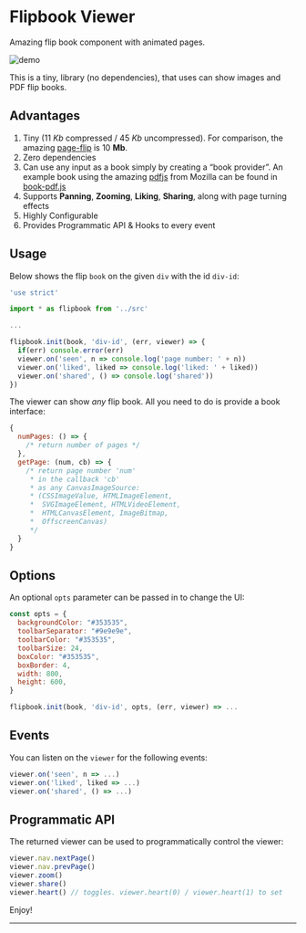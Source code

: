 # Flipbook Viewer

Amazing flip book component with animated pages.

![demo](./test/demo.gif)

This is a tiny, library (no dependencies), that uses can show images and PDF flip books.

## Advantages

1. Tiny (11 *Kb* compressed / 45 *Kb* uncompressed). For comparison, the amazing [page-flip](./https://www.npmjs.com/package/page-flip) is 10 **Mb**.
2. Zero dependencies
3. Can use any input as a book simply by creating a “book provider”. An example book using the amazing [pdfjs](./https://www.npmjs.com/package/pdfjs-dist) from Mozilla can be found in [book-pdf.js](./test/book-pdf.js)
4. Supports **Panning**, **Zooming**, **Liking**, **Sharing**, along with page turning effects
5. Highly Configurable
6. Provides Programmatic API & Hooks to every event

## Usage

Below shows the flip `book` on the given `div` with the id `div-id`:

```js
'use strict'

import * as flipbook from '../src'

...

flipbook.init(book, 'div-id', (err, viewer) => {
  if(err) console.error(err)
  viewer.on('seen', n => console.log('page number: ' + n))
  viewer.on('liked', liked => console.log('liked: ' + liked))
  viewer.on('shared', () => console.log('shared'))
})
```

The viewer can show *any* flip book. All you need to do is provide a book interface:

```js
{
  numPages: () => {
    /* return number of pages */
  },
  getPage: (num, cb) => {
    /* return page number 'num'
     * in the callback 'cb'
     * as any CanvasImageSource:
     * (CSSImageValue, HTMLImageElement, 
     *  SVGImageElement, HTMLVideoElement,
     *  HTMLCanvasElement, ImageBitmap,
     *  OffscreenCanvas)
     */
  }
}
```

## Options

An optional `opts` parameter can be passed in to change the UI:

```js
const opts = {
  backgroundColor: "#353535",
  toolbarSeparator: "#9e9e9e",
  toolbarColor: "#353535",
  toolbarSize: 24,
  boxColor: "#353535",
  boxBorder: 4,
  width: 800,
  height: 600,
}

flipbook.init(book, 'div-id', opts, (err, viewer) => ...
```

## Events

You can listen on the `viewer` for the following events:

```js
viewer.on('seen', n => ...)
viewer.on('liked', liked => ...)
viewer.on('shared', () => ...)
```

## Programmatic API

The returned viewer can be used to programmatically control the viewer:

```js
viewer.nav.nextPage()
viewer.nav.prevPage()
viewer.zoom()
viewer.share()
viewer.heart() // toggles. viewer.heart(0) / viewer.heart(1) to set
```

Enjoy!

------------

